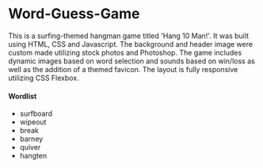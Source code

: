 # Word-Guess-Game
This is a surfing-themed hangman game titled 'Hang 10 Man!'.  It was built using HTML, CSS and Javascript.  The background and header image were custom made utilizing stock photos and Photoshop.  The game includes dynamic images based on word selection and sounds based on win/loss as well as the addition of a themed favicon.  The layout is fully responsive utilizing CSS Flexbox. 

#### Wordlist
- surfboard
- wipeout
- break
- barney
- quiver
- hangten
